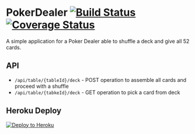 # PokerDealer [![Build Status](https://travis-ci.org/maurostorch/PokerDealer.svg?branch=master)](https://travis-ci.org/maurostorch/PokerDealer) [![Coverage Status](https://coveralls.io/repos/github/maurostorch/PokerDealer/badge.svg?branch=master)](https://coveralls.io/github/maurostorch/PokerDealer?branch=master)

A simple application for a Poker Dealer able to shuffle a deck and give all 52 cards.

## API
* `/api/table/{tableId}/deck` - POST operation to assemble all cards and proceed with a shuffle
* `/api/table/{tabkeId}/deck` - GET operation to pick a card from deck

## Heroku Deploy
[![Deploy to Heroku](https://www.herokucdn.com/deploy/button.png)](https://heroku.com/deploy)
